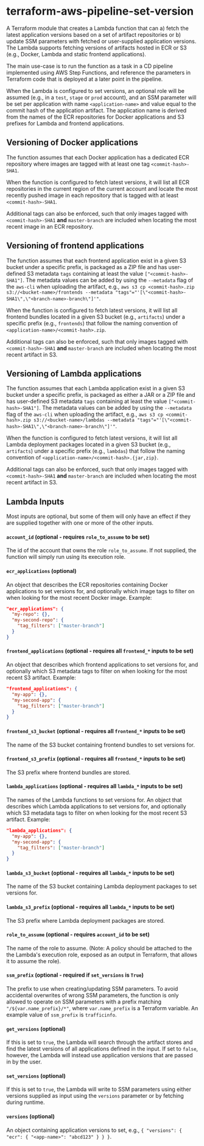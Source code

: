 # terraform-aws-pipeline-set-version
A Terraform module that creates a Lambda function that can a) fetch the latest application versions based on a set of artifact repositories or b) update SSM parameters with fetched or user-supplied application versions. The Lambda supports fetching versions of artifacts hosted in ECR or S3 (e.g., Docker, Lambda and static frontend applications).

The main use-case is to run the function as a task in a CD pipeline implemented using AWS Step Functions, and reference the parameters in Terraform code that is deployed at a later point in the pipeline.

When the Lambda is configured to set versions, an optional role will be assumed (e.g., in a `test`, `stage` or `prod` account), and an SSM parameter will be set per application with name `<application-name>` and value equal to the commit hash of the application artifact. The application name is derived from the names of the ECR repositories for Docker applications and S3 prefixes for Lambda and frontend applications.

## Versioning of Docker applications
The function assumes that each Docker application has a dedicated ECR repository where images are tagged with at least one tag `<commit-hash>-SHA1`.

When the function is configured to fetch latest versions, it will list all ECR repositories in the current region of the current account and locate the most recently pushed image in each repository that is tagged with at least `<commit-hash>-SHA1`.

Additional tags can also be enforced, such that only images tagged with `<commit-hash>-SHA1` **and** `master-branch` are included when locating the most recent image in an ECR repository.

## Versioning of frontend applications
The function assumes that each frontend application exist in a given S3 bucket under a specific prefix, is packaged as a ZIP file and has user-defined S3 metadata `tags` containing at least the value `["<commit-hash>-SHA1"]`. The metadata values can be added by using the `--metadata` flag of the `aws-cli` when uploading the artifact, e.g., `aws s3 cp <commit-hash>.zip s3://<bucket-name>/frontends --metadata "tags"="'[\"<commit-hash>-SHA1\",\"<branch-name>-branch\"]'"`.

When the function is configured to fetch latest versions, it will list all frontend bundles located in a given S3 bucket (e.g., `artifacts`) under a specific prefix (e.g., `frontends`) that follow the naming convention of `<application-name>/<commit-hash>.zip`.

Additional tags can also be enforced, such that only images tagged with `<commit-hash>-SHA1` **and** `master-branch` are included when locating the most recent artifact in S3.

## Versioning of Lambda applications
The function assumes that each Lambda application exist in a given S3 bucket under a specific prefix, is packaged as either a JAR or a ZIP file and has user-defined S3 metadata `tags` containing at least the value `["<commit-hash>-SHA1"]`. The metadata values can be added by using the `--metadata` flag of the `aws-cli` when uploading the artifact, e.g., `aws s3 cp <commit-hash>.zip s3://<bucket-name>/lambdas --metadata "tags"="'[\"<commit-hash>-SHA1\",\"<branch-name>-branch\"]'"`.

When the function is configured to fetch latest versions, it will list all Lambda deployment packages located in a given S3 bucket (e.g., `artifacts`) under a specific prefix (e.g., `lambdas`) that follow the naming convention of `<application-name>/<commit-hash>.{jar,zip}`.

Additional tags can also be enforced, such that only images tagged with `<commit-hash>-SHA1` **and** `master-branch` are included when locating the most recent artifact in S3.

## Lambda Inputs
Most inputs are optional, but some of them will only have an effect if they are supplied together with one or more of the other inputs.

#### `account_id` (optional - requires `role_to_assume` to be set)
The id of the account that owns the role `role_to_assume`. If not supplied, the function will simply run using its execution role.

#### `ecr_applications` (optional)
An object that describes the ECR repositories containing Docker applications to set versions for, and optionally which image tags to filter on when looking for the most recent Docker image. Example:
```json
"ecr_applications": {
  "my-repo": {},
  "my-second-repo": {
    "tag_filters": ["master-branch"]
  }
}
```

#### `frontend_applications` (optional - requires all `frontend_*` inputs to be set)
An object that describes which frontend applications to set versions for, and optionally which S3 metadata tags to filter on when looking for the most recent S3 artifact. Example:
```json
"frontend_applications": {
  "my-app": {},
  "my-second-app": {
    "tag_filters": ["master-branch"]
  }
}
```

#### `frontend_s3_bucket` (optional - requires all `frontend_*` inputs to be set)
The name of the S3 bucket containing frontend bundles to set versions for.

#### `frontend_s3_prefix` (optional - requires all `frontend_*` inputs to be set)
The S3 prefix where frontend bundles are stored.

#### `lambda_applications` (optional - requires all `lambda_*` inputs to be set)
The names of the Lambda functions to set versions for.
An object that describes which Lambda applications to set versions for, and optionally which S3 metadata tags to filter on when looking for the most recent S3 artifact. Example:
```json
"lambda_applications": {
  "my-app": {},
  "my-second-app": {
    "tag_filters": ["master-branch"]
  }
}
```

#### `lambda_s3_bucket` (optional - requires all `lambda_*` inputs to be set)
The name of the S3 bucket containing Lambda deployment packages to set versions for.

#### `lambda_s3_prefix` (optional - requires all `lambda_*` inputs to be set)
The S3 prefix where Lambda deployment packages are stored.

#### `role_to_assume` (optional - requires `account_id` to be set)
The name of the role to assume. (Note: A policy should be attached to the the Lambda's execution role, exposed as an output in Terraform, that allows it to assume the role).

#### `ssm_prefix` (optional - required if `set_versions` is `True`)
The prefix to use when creating/updating SSM parameters. To avoid accidental overwrites of wrong SSM parameters, the function is only allowed to operate on SSM parameters with a prefix matching `"/${var.name_prefix}/*"`, where `var.name_prefix` is a Terraform variable. An example value of `ssm_prefix` is `trafficinfo`.

#### `get_versions` (optional)
If this is set to `true`, the Lambda will search through the artifact stores and find the latest versions of all applications defined in the input. If set to `false`, however, the Lambda will instead use application versions that are passed in by the user.

#### `set_versions` (optional)
If this is set to `true`, the Lambda will write to SSM parameters using either versions supplied as input using the `versions` parameter or by fetching during runtime.

#### `versions` (optional)
An object containing application versions to set, e.g., `{ "versions": { "ecr": { "<app-name>": "abcd123" } } }`.
